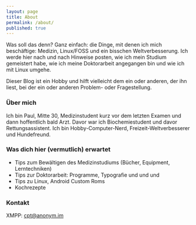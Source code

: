```yaml
---
layout: page
title: About
permalink: /about/
published: true
---
```


Was soll das denn? Ganz einfach: die Dinge, mit denen ich mich beschäftige: Medizin, Linux/FOSS und ein bisschen Weltverbesserung. Ich werde hier nach und nach Hinweise posten, wie ich mein Studium gemeistert habe, wie ich meine Doktorarbeit angegangen bin und wie ich mit Linux umgehe.

Dieser Blog ist ein Hobby und hilft vielleicht dem ein oder anderen, der ihn liest, bei der ein oder anderen Problem- oder Fragestellung.

### Über mich

Ich bin Paul, Mitte 30, Medizinstudent kurz vor dem letzten Examen und dann hoffentlich bald Arzt. Davor war ich Biochemiestudent und davor Rettungsassistent. Ich bin Hobby-Computer-Nerd, Freizeit-Weltverbesserer und Hundefreund.

### Was dich hier (vermutlich) erwartet
- Tips zum Bewältigen des Medizinstudiums (Bücher, Equipment, Lerntechniken)
- Tips zur Doktorarbeit: Programme, Typografie und und und
- Tips zu Linux, Android Custom Roms
- Kochrezepte



### Kontakt
XMPP: cpt@anonym.im
